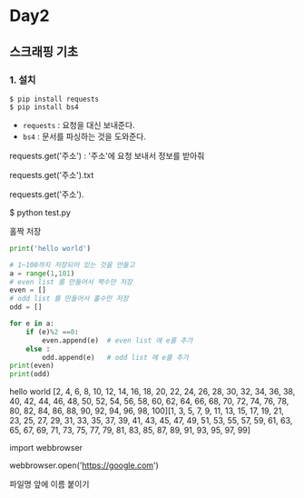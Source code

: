 # Day2

## 스크래핑 기초

### 1. 설치

```
$ pip install requests
$ pip install bs4
```

* `requests` : 요청을 대신 보내준다.
* `bs4` : 문서를 파싱하는 것을 도와준다.



requests.get('주소') : '주소'에 요청 보내서 정보를 받아줘

requests.get('주소').txt

requests.get('주소').

$ python test.py

홀짝 저장

```python
print('hello world')

# 1~100까지 저장되어 있는 것을 만들고
a = range(1,101)
# even list 를 만들어서 짝수만 저장
even = []
# odd list 를 만들어서 홀수만 저장
odd = []

for e in a:
    if (e)%2 ==0:
        even.append(e)  # even list 에 e를 추가
    else :
        odd.append(e)   # odd list 에 e를 추가
print(even)
print(odd)
```

hello world
[2, 4, 6, 8, 10, 12, 14, 16, 18, 20, 22, 24, 26, 28, 30, 32, 34, 36, 38, 40, 42, 44, 46, 48, 50, 52, 54, 56, 58, 60, 62, 64, 66, 68, 70, 72, 74, 76, 78, 80, 82, 84, 86, 88, 90, 92, 94, 96, 98, 100][1, 3, 5, 7, 9, 11, 13, 15, 17, 19, 21, 23, 25, 27, 29, 31, 33, 35, 37, 39, 41, 43, 45, 47, 49, 51, 53, 55, 57, 59, 61, 63, 65, 67, 69, 71, 73, 75, 77, 79, 81, 83, 85, 87, 89, 91, 93, 95, 97, 99]



import webbrowser                                                          

webbrowser.open('https://google.com')                                      ​                                                                                                                                





파일명 앞에 이름 붙이기

